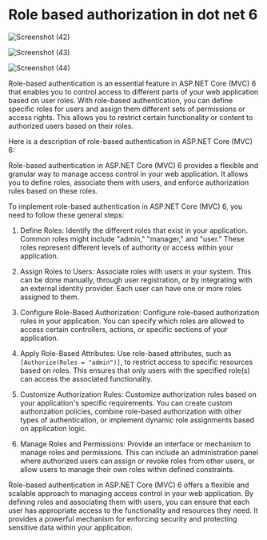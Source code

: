 # Role based authorization in dot net 6

![Screenshot (42)](https://github.com/alif-dot/Login_Dotnet6Mvc/assets/62230465/8b4d5df2-4f0f-4adb-a2ff-1e933b20aee3)

![Screenshot (43)](https://github.com/alif-dot/Login_Dotnet6Mvc/assets/62230465/3039a2e0-7aa3-470b-a71d-7e348af54c4b)

![Screenshot (44)](https://github.com/alif-dot/Login_Dotnet6Mvc/assets/62230465/c2665899-60ab-40cc-9128-62949e6c93b6)

Role-based authentication is an essential feature in ASP.NET Core (MVC) 6 that enables you to control access to different parts of your web application based on user roles. With role-based authentication, you can define specific roles for users and assign them different sets of permissions or access rights. This allows you to restrict certain functionality or content to authorized users based on their roles.

Here is a description of role-based authentication in ASP.NET Core (MVC) 6:

Role-based authentication in ASP.NET Core (MVC) 6 provides a flexible and granular way to manage access control in your web application. It allows you to define roles, associate them with users, and enforce authorization rules based on these roles. 

To implement role-based authentication in ASP.NET Core (MVC) 6, you need to follow these general steps:

1. Define Roles: Identify the different roles that exist in your application. Common roles might include "admin," "manager," and "user." These roles represent different levels of authority or access within your application.

2. Assign Roles to Users: Associate roles with users in your system. This can be done manually, through user registration, or by integrating with an external identity provider. Each user can have one or more roles assigned to them.

3. Configure Role-Based Authorization: Configure role-based authorization rules in your application. You can specify which roles are allowed to access certain controllers, actions, or specific sections of your application.

4. Apply Role-Based Attributes: Use role-based attributes, such as `[Authorize(Roles = "admin")]`, to restrict access to specific resources based on roles. This ensures that only users with the specified role(s) can access the associated functionality.

5. Customize Authorization Rules: Customize authorization rules based on your application's specific requirements. You can create custom authorization policies, combine role-based authorization with other types of authentication, or implement dynamic role assignments based on application logic.

6. Manage Roles and Permissions: Provide an interface or mechanism to manage roles and permissions. This can include an administration panel where authorized users can assign or revoke roles from other users, or allow users to manage their own roles within defined constraints.

Role-based authentication in ASP.NET Core (MVC) 6 offers a flexible and scalable approach to managing access control in your web application. By defining roles and associating them with users, you can ensure that each user has appropriate access to the functionality and resources they need. It provides a powerful mechanism for enforcing security and protecting sensitive data within your application.
